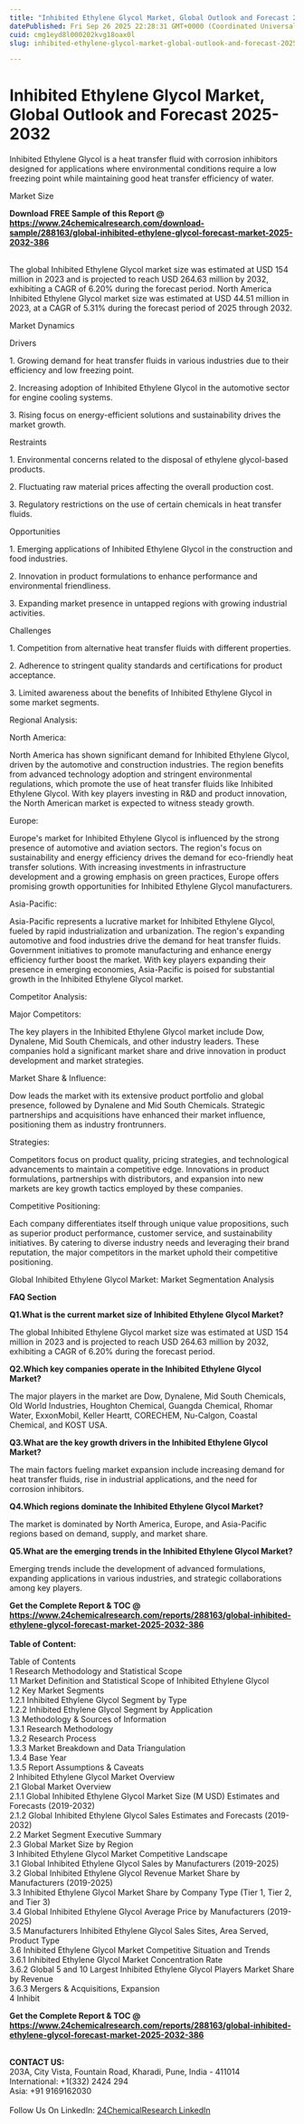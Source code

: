 ```yaml
---
title: "Inhibited Ethylene Glycol Market, Global Outlook and Forecast 2025-2032"
datePublished: Fri Sep 26 2025 22:28:31 GMT+0000 (Coordinated Universal Time)
cuid: cmg1eyd8l000202kvg18oax0l
slug: inhibited-ethylene-glycol-market-global-outlook-and-forecast-2025-2032-1-1

---
```


# Inhibited Ethylene Glycol Market, Global Outlook and Forecast 2025-2032

<p>Inhibited Ethylene Glycol is a heat transfer fluid with corrosion inhibitors designed for applications where environmental conditions require a low freezing point while maintaining good heat transfer efficiency of water.</p><p>
Market Size</p><p>
</p><div><b>Download FREE Sample of this Report @ 
            <a href="https://www.24chemicalresearch.com/download-sample/288163/global-inhibited-ethylene-glycol-forecast-market-2025-2032-386">
            https://www.24chemicalresearch.com/download-sample/288163/global-inhibited-ethylene-glycol-forecast-market-2025-2032-386</a></b></div><br><p>The global Inhibited Ethylene Glycol market size was estimated at USD 154 million in 2023 and is projected to reach USD 264.63 million by 2032, exhibiting a CAGR of 6.20% during the forecast period. North America Inhibited Ethylene Glycol market size was estimated at USD 44.51 million in 2023, at a CAGR of 5.31% during the forecast period of 2025 through 2032.</p><p>
Market Dynamics</p><p>
Drivers</p><p>
</p><p>1. Growing demand for heat transfer fluids in various industries due to their efficiency and low freezing point.</p><p>
</p><p>2. Increasing adoption of Inhibited Ethylene Glycol in the automotive sector for engine cooling systems.</p><p>
</p><p>3. Rising focus on energy-efficient solutions and sustainability drives the market growth.</p><p>
Restraints</p><p>
</p><p>1. Environmental concerns related to the disposal of ethylene glycol-based products.</p><p>
</p><p>2. Fluctuating raw material prices affecting the overall production cost.</p><p>
</p><p>3. Regulatory restrictions on the use of certain chemicals in heat transfer fluids.</p><p>
Opportunities</p><p>
</p><p>1. Emerging applications of Inhibited Ethylene Glycol in the construction and food industries.</p><p>
</p><p>2. Innovation in product formulations to enhance performance and environmental friendliness.</p><p>
</p><p>3. Expanding market presence in untapped regions with growing industrial activities.</p><p>
Challenges</p><p>
</p><p>1. Competition from alternative heat transfer fluids with different properties.</p><p>
</p><p>2. Adherence to stringent quality standards and certifications for product acceptance.</p><p>
</p><p>3. Limited awareness about the benefits of Inhibited Ethylene Glycol in some market segments.</p><p>

Regional Analysis:</p><p>

North America:</p><p>
</p><p>North America has shown significant demand for Inhibited Ethylene Glycol, driven by the automotive and construction industries. The region benefits from advanced technology adoption and stringent environmental regulations, which promote the use of heat transfer fluids like Inhibited Ethylene Glycol. With key players investing in R&amp;D and product innovation, the North American market is expected to witness steady growth.</p><p>

Europe:</p><p>
</p><p>Europe's market for Inhibited Ethylene Glycol is influenced by the strong presence of automotive and aviation sectors. The region's focus on sustainability and energy efficiency drives the demand for eco-friendly heat transfer solutions. With increasing investments in infrastructure development and a growing emphasis on green practices, Europe offers promising growth opportunities for Inhibited Ethylene Glycol manufacturers.</p><p>

Asia-Pacific:</p><p>
</p><p>Asia-Pacific represents a lucrative market for Inhibited Ethylene Glycol, fueled by rapid industrialization and urbanization. The region's expanding automotive and food industries drive the demand for heat transfer fluids. Government initiatives to promote manufacturing and enhance energy efficiency further boost the market. With key players expanding their presence in emerging economies, Asia-Pacific is poised for substantial growth in the Inhibited Ethylene Glycol market.</p><p>
Competitor Analysis:</p><p>

Major Competitors:</p><p>
</p><p>The key players in the Inhibited Ethylene Glycol market include Dow, Dynalene, Mid South Chemicals, and other industry leaders. These companies hold a significant market share and drive innovation in product development and market strategies.</p><p>
Market Share &amp; Influence:</p><p>
</p><p>Dow leads the market with its extensive product portfolio and global presence, followed by Dynalene and Mid South Chemicals. Strategic partnerships and acquisitions have enhanced their market influence, positioning them as industry frontrunners.</p><p>
Strategies:</p><p>
</p><p>Competitors focus on product quality, pricing strategies, and technological advancements to maintain a competitive edge. Innovations in product formulations, partnerships with distributors, and expansion into new markets are key growth tactics employed by these companies.</p><p>
Competitive Positioning:</p><p>
</p><p>Each company differentiates itself through unique value propositions, such as superior product performance, customer service, and sustainability initiatives. By catering to diverse industry needs and leveraging their brand reputation, the major competitors in the market uphold their competitive positioning.</p><p>
Global Inhibited Ethylene Glycol Market: Market Segmentation Analysis</p><p>
</p><p>
	</p><p>
</p><p>
	</p><p>
</p><p>
	</p><p>
</p><p>
	</p><p>
<strong>FAQ Section</strong></p><p>
<strong>Q1.What is the current market size of Inhibited Ethylene Glycol Market?</strong></p><p>
</p><p>The global Inhibited Ethylene Glycol market size was estimated at USD 154 million in 2023 and is projected to reach USD 264.63 million by 2032, exhibiting a CAGR of 6.20% during the forecast period.</p><p>
<strong>Q2.Which key companies operate in the Inhibited Ethylene Glycol Market?</strong></p><p>
</p><p>The major players in the market are Dow, Dynalene, Mid South Chemicals, Old World Industries, Houghton Chemical, Guangda Chemical, Rhomar Water, ExxonMobil, Keller Heartt, CORECHEM, Nu-Calgon, Coastal Chemical, and KOST USA.</p><p>
<strong>Q3.What are the key growth drivers in the Inhibited Ethylene Glycol Market?</strong></p><p>
</p><p>The main factors fueling market expansion include increasing demand for heat transfer fluids, rise in industrial applications, and the need for corrosion inhibitors.</p><p>
<strong>Q4.Which regions dominate the Inhibited Ethylene Glycol Market?</strong></p><p>
</p><p>The market is dominated by North America, Europe, and Asia-Pacific regions based on demand, supply, and market share.</p><p>
<strong>Q5.What are the emerging trends in the Inhibited Ethylene Glycol Market?</strong></p><p>
</p><p>Emerging trends include the development of advanced formulations, expanding applications in various industries, and strategic collaborations among key players.</p>

<div><b>Get the Complete Report & TOC @ 
            <a href="https://www.24chemicalresearch.com/reports/288163/global-inhibited-ethylene-glycol-forecast-market-2025-2032-386">
            https://www.24chemicalresearch.com/reports/288163/global-inhibited-ethylene-glycol-forecast-market-2025-2032-386</a></b></div><br>
            <b>Table of Content:</b><p>Table of Contents<br />
1 Research Methodology and Statistical Scope<br />
1.1 Market Definition and Statistical Scope of Inhibited Ethylene Glycol<br />
1.2 Key Market Segments<br />
1.2.1 Inhibited Ethylene Glycol Segment by Type<br />
1.2.2 Inhibited Ethylene Glycol Segment by Application<br />
1.3 Methodology & Sources of Information<br />
1.3.1 Research Methodology<br />
1.3.2 Research Process<br />
1.3.3 Market Breakdown and Data Triangulation<br />
1.3.4 Base Year<br />
1.3.5 Report Assumptions & Caveats<br />
2 Inhibited Ethylene Glycol Market Overview<br />
2.1 Global Market Overview<br />
2.1.1 Global Inhibited Ethylene Glycol Market Size (M USD) Estimates and Forecasts (2019-2032)<br />
2.1.2 Global Inhibited Ethylene Glycol Sales Estimates and Forecasts (2019-2032)<br />
2.2 Market Segment Executive Summary<br />
2.3 Global Market Size by Region<br />
3 Inhibited Ethylene Glycol Market Competitive Landscape<br />
3.1 Global Inhibited Ethylene Glycol Sales by Manufacturers (2019-2025)<br />
3.2 Global Inhibited Ethylene Glycol Revenue Market Share by Manufacturers (2019-2025)<br />
3.3 Inhibited Ethylene Glycol Market Share by Company Type (Tier 1, Tier 2, and Tier 3)<br />
3.4 Global Inhibited Ethylene Glycol Average Price by Manufacturers (2019-2025)<br />
3.5 Manufacturers Inhibited Ethylene Glycol Sales Sites, Area Served, Product Type<br />
3.6 Inhibited Ethylene Glycol Market Competitive Situation and Trends<br />
3.6.1 Inhibited Ethylene Glycol Market Concentration Rate<br />
3.6.2 Global 5 and 10 Largest Inhibited Ethylene Glycol Players Market Share by Revenue<br />
3.6.3 Mergers & Acquisitions, Expansion<br />
4 Inhibit</p>

<div><b>Get the Complete Report & TOC @ 
            <a href="https://www.24chemicalresearch.com/reports/288163/global-inhibited-ethylene-glycol-forecast-market-2025-2032-386">
            https://www.24chemicalresearch.com/reports/288163/global-inhibited-ethylene-glycol-forecast-market-2025-2032-386</a></b></div><br>

<b>CONTACT US:</b><br>
            203A, City Vista, Fountain Road, Kharadi, Pune, India - 411014<br>
            International: +1(332) 2424 294<br>
            Asia: +91 9169162030 <br><br>
            Follow Us On LinkedIn: <a href="https://www.linkedin.com/company/24chemicalresearch/">24ChemicalResearch LinkedIn</a>